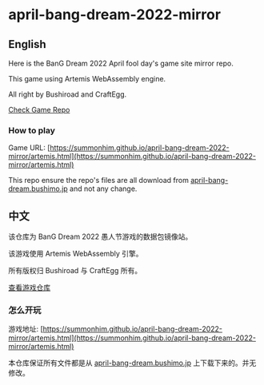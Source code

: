 # april-bang-dream-2022-mirror

## English

Here is the BanG Dream 2022 April fool day's game site mirror repo.

This game using Artemis WebAssembly engine.

All right by Bushiroad and CraftEgg.

[Check Game Repo](https://github.com/SummonHIM/april-bang-dream-2022-mirror/tree/gh-pages)

### How to play
Game URL: [https://summonhim.github.io/april-bang-dream-2022-mirror/artemis.html](https://summonhim.github.io/april-bang-dream-2022-mirror/artemis.html)

This repo ensure the repo's files are all download from [april-bang-dream.bushimo.jp](https://april-bang-dream.bushimo.jp) and not any change.

## 中文

该仓库为 BanG Dream 2022 愚人节游戏的数据包镜像站。

该游戏使用 Artemis WebAssembly 引擎。

所有版权归 Bushiroad 与 CraftEgg 所有。

[查看游戏仓库](https://github.com/SummonHIM/april-bang-dream-2022-mirror/tree/gh-pages)

### 怎么开玩
游戏地址: [https://summonhim.github.io/april-bang-dream-2022-mirror/artemis.html](https://summonhim.github.io/april-bang-dream-2022-mirror/artemis.html)

本仓库保证所有文件都是从 [april-bang-dream.bushimo.jp](https://april-bang-dream.bushimo.jp) 上下载下来的。并无修改。